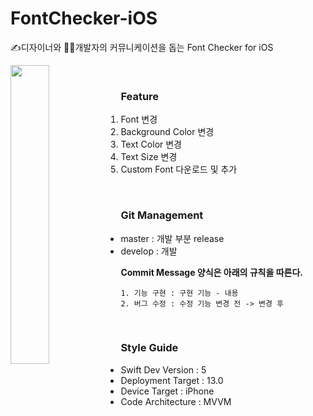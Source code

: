 # FontChecker-iOS

✍️디자이너와 👩‍💻개발자의 커뮤니케이션을 돕는 Font Checker for iOS

<img src="./contents/features.gif" width="35%" height="35%" style="float:left"/>

<br>

###  Feature
1. Font 변경
2. Background Color 변경
3. Text Color 변경
4. Text Size 변경
5. Custom Font 다운로드 및 추가

<br>


### Git Management

- master : 개발 부분 release
- develop : 개발

**Commit Message 양식은 아래의 규칙을 따른다.**  

```
1. 기능 구현 : 구현 기능 - 내용 
2. 버그 수정 : 수정 기능 변경 전 -> 변경 후
```
<br>

### Style Guide

- Swift Dev Version : 5
- Deployment Target : 13.0
- Device Target : iPhone
- Code Architecture : MVVM
